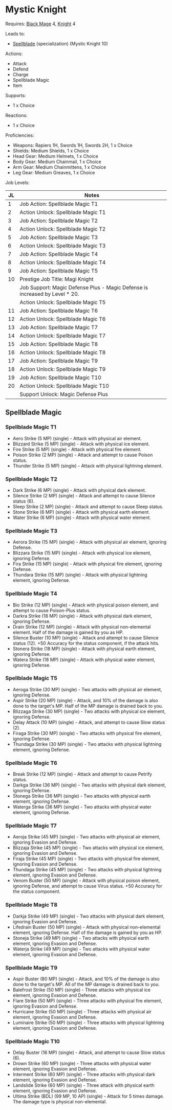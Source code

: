 # Mystic Knight

Requires: [Black Mage](/Jobs/JobDetails/BlackMage.md) 4, [Knight](/Jobs/JobDetails/Knight.md) 4

Leads to:

- [Spellblade](/Jobs/JobDetails/Spellblade.md) (specialization) (Mystic Knight 10)

Actions:

- Attack
- Defend
- Charge
- Spellblade Magic
- Item

Supports:

- 1 x Choice

Reactions:

- 1 x Choice

Proficiencies:

- Weapons: Rapiers 1H, Swords 1H, Swords 2H, 1 x Choice
- Shields: Medium Shields, 1 x Choice
- Head Gear: Medium Helmets, 1 x Choice
- Body Gear: Medium Chainmail, 1 x Choice
- Arm Gear: Medium Chainmittens, 1 x Choice
- Leg Gear: Medium Greaves, 1 x Choice

Job Levels:

| JL | Notes |
| --- | --- |
| 1 | Job Action: Spellblade Magic T1
| 2 | Action Unlock: Spellblade Magic T1
| 3 | Job Action: Spellblade Magic T2
| 4 | Action Unlock: Spellblade Magic T2
| 5 | Job Action: Spellblade Magic T3
| 6 | Action Unlock: Spellblade Magic T3
| 7 | Job Action: Spellblade Magic T4
| 8 | Action Unlock: Spellblade Magic T4
| 9 | Job Action: Spellblade Magic T5
| 10 | Prestige Job Title: Magi Knight
|    | Job Support: Magic Defense Plus - Magic Defense is increased by Level * 20.
|    | Action Unlock: Spellblade Magic T5
| 11 | Job Action: Spellblade Magic T6
| 12 | Action Unlock: Spellblade Magic T6
| 13 | Job Action: Spellblade Magic T7
| 14 | Action Unlock: Spellblade Magic T7
| 15 | Job Action: Spellblade Magic T8
| 16 | Action Unlock: Spellblade Magic T8
| 17 | Job Action: Spellblade Magic T9
| 18 | Action Unlock: Spellblade Magic T9
| 19 | Job Action: Spellblade Magic T10
| 20 | Action Unlock: Spellblade Magic T10
|    | Support Unlock: Magic Defense Plus

## Spellblade Magic

### Spellblade Magic T1

- Aero Strike (5 MP) (single) - Attack with physical air element.
- Blizzard Strike (5 MP) (single) - Attack with physical ice element.
- Fire Strike (5 MP) (single) - Attack with physical fire element.
- Poison Strike (2 MP) (single) - Attack and attempt to cause Poison status.
- Thunder Strike (5 MP) (single) - Attack with physical lightning element.

### Spellblade Magic T2

- Dark Strike (6 MP) (single) - Attack with physical dark element.
- Silence Strike (2 MP) (single) - Attack and attempt to cause Silence status (6).
- Sleep Strike (2 MP) (single) - Attack and attempt to cause Sleep status.
- Stone Strike (6 MP) (single) - Attack with physical earth element.
- Water Strike (6 MP) (single) - Attack with physical water element.

### Spellblade Magic T3

- Aerora Strike (15 MP) (single) - Attack with physical air element, ignoring Defense.
- Blizzara Strike (15 MP) (single) - Attack with physical ice element, ignoring Defense.
- Fira Strike (15 MP) (single) - Attack with physical fire element, ignoring Defense.
- Thundara Strike (15 MP) (single) - Attack with physical lightning element, ignoring Defense.

### Spellblade Magic T4

- Bio Strike (12 MP) (single) - Attack with physical poison element, and attempt to cause Poison-Plus status.
- Darkra Strike (18 MP) (single) - Attack with physical dark element, ignoring Defense.
- Drain Strike (12 MP) (single) - Attack with physical non-elemental element. Half of the damage is gained by you as HP.
- Silence Buster (10 MP) (single) - Attack and attempt to cause Silence status (12). +50 Accuracy for the status component, if the attack hits.
- Stonera Strike (18 MP) (single) - Attack with physical earth element, ignoring Defense.
- Watera Strike (18 MP) (single) - Attack with physical water element, ignoring Defense.

### Spellblade Magic T5

- Aeroga Strike (30 MP) (single) - Two attacks with physical air element, ignoring Defense.
- Aspir Strike (20 MP) (single) - Attack, and 10% of the damage is also done to the target's MP. Half of the MP damage is drained back to you.
- Blizzaga Strike (30 MP) (single) - Two attacks with physical ice element, ignoring Defense.
- Delay Attack (10 MP) (single) - Attack, and attempt to cause Slow status (2).
- Firaga Strike (30 MP) (single) - Two attacks with physical fire element, ignoring Defense.
- Thundaga Strike (30 MP) (single) - Two attacks with physical lightning element, ignoring Defense.

### Spellblade Magic T6

- Break Strike (12 MP) (single) - Attack and attempt to cause Petrify status.
- Darkga Strike (36 MP) (single) - Two attacks with physical dark element, ignoring Defense.
- Stonega Strike (36 MP) (single) - Two attacks with physical earth element, ignoring Defense.
- Waterga Strike (36 MP) (single) - Two attacks with physical water element, ignoring Defense.

### Spellblade Magic T7

- Aeroja Strike (45 MP) (single) - Two attacks with physical air element, ignoring Evasion and Defense.
- Blizzaja Strike (45 MP) (single) - Two attacks with physical ice element, ignoring Evasion and Defense.
- Firaja Strike (45 MP) (single) - Two attacks with physical fire element, ignoring Evasion and Defense.
- Thundaga Strike (45 MP) (single) - Two attacks with physical lightning element, ignoring Evasion and Defense.
- Venom Buster (50 MP) (single) - Attack with physical poison element, ignoring Defense, and attempt to cause Virus status. +50 Accuracy for the status component.

### Spellblade Magic T8

- Darkja Strike (49 MP) (single) - Two attacks with physical dark element, ignoring Evasion and Defense.
- Lifedrain Buster (50 MP) (single) - Attack with physical non-elemental element, ignoring Defense. Half of the damage is gained by you as HP.
- Stoneja Strike (49 MP) (single) - Two attacks with physical earth element, ignoring Evasion and Defense.
- Waterja Strike (49 MP) (single) - Two attacks with physical water element, ignoring Evasion and Defense.

### Spellblade Magic T9

- Aspir Buster (80 MP) (single) - Attack, and 10% of the damage is also done to the target's MP. All of the MP damage is drained back to you.
- Balefrost Strike (50 MP) (single) - Three attacks with physical ice element, ignoring Evasion and Defense.
- Flare Strike (50 MP) (single) - Three attacks with physical fire element, ignoring Evasion and Defense.
- Hurricane Strike (50 MP) (single) - Three attacks with physical air element, ignoring Evasion and Defense.
- Luminaire Strike (50 MP) (single) - Three attacks with physical lightning element, ignoring Evasion and Defense.

### Spellblade Magic T10

- Delay Buster (16 MP) (single) - Attack, and attempt to cause Slow status (6).
- Drown Strike (60 MP) (single) - Three attacks with physical water element, ignoring Evasion and Defense.
- Interment Strike (60 MP) (single) - Three attacks with physical dark element, ignoring Evasion and Defense.
- Landslide Strike (60 MP) (single) - Three attack with physical earth element, ignoring Evasion and Defense.
- Ultima Strike (BDL) (99 MP, 10 AP) (single) - Attack for 5 times damage. The damage type is physical non-elemental.
